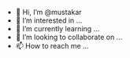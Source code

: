 - 👋 Hi, I’m @mustakar
- 👀 I’m interested in ...
- 🌱 I’m currently learning ...
- 💞️ I’m looking to collaborate on ...
- 📫 How to reach me ...

<!---
mustakar/mustakar is a ✨ special ✨ repository because its `README.md` (this file) appears on your GitHub profile.
You can click the Preview link to take a look at your changes.
--->
